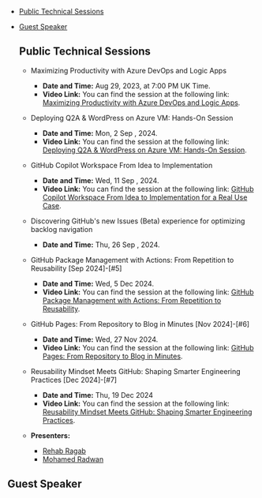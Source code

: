 - [Public Technical Sessions](#public-technical-sessions)
- [Guest Speaker](#guest-speaker)

  ## Public Technical Sessions
    - Maximizing Productivity with Azure DevOps and Logic Apps
      - **Date and Time:** Aug 29, 2023, at 7:00 PM UK Time.
      - **Video Link:** You can find the session at the following link: [Maximizing Productivity with Azure DevOps and Logic Apps](https://www.youtube.com/watch?v=AhBsuOYnEEI&t=414s).
   
    - Deploying Q2A & WordPress on Azure VM: Hands-On Session
      - **Date and Time:** Mon, 2 Sep , 2024.
      - **Video Link:** You can find the session at the following link: [Deploying Q2A & WordPress on Azure VM: Hands-On Session](https://youtu.be/GGy0mtGQapU?si=zQIEn2RXDIi7Sz2j).
      
    - GitHub Copilot Workspace From Idea to Implementation
      - **Date and Time:** Wed, 11 Sep , 2024.
      - **Video Link:** You can find the session at the following link: [GitHub Copilot Workspace From Idea to Implementation for a Real Use Case](https://youtu.be/qFW-G2KH5Nw?si=UyQqk3FJjlM9wIzO).
       
    - Discovering GitHub's new Issues (Beta) experience for optimizing backlog navigation
      - **Date and Time:** Thu, 26 Sep , 2024.
 
    - GitHub Package Management with Actions: From Repetition to Reusability [Sep 2024]-[#5]
      - **Date and Time:** Wed, 5 Dec 2024.
      - **Video Link:** You can find the session at the following link: [GitHub Package Management with Actions: From Repetition to Reusability](https://youtu.be/mGierzZ4WtQ?si=NAiVfLwdS-4r7ovc).

    - GitHub Pages: From Repository to Blog in Minutes [Nov 2024]-[#6]
      - **Date and Time:** Wed, 27 Nov 2024.
      - **Video Link:** You can find the session at the following link: [GitHub Pages: From Repository to Blog in Minutes](https://youtu.be/0aa6Tsd6ZDA?si=REuqlibo8VcQJxST ).

    - Reusability Mindset Meets GitHub: Shaping Smarter Engineering Practices [Dec 2024]-[#7]
      - **Date and Time:** Thu, 19 Dec 2024
      - **Video Link:** You can find the session at the following link: [Reusability Mindset Meets GitHub: Shaping Smarter Engineering Practices](https://youtu.be/DzSvnpLSOuo?si=2yXurwVNRwr8OCIm).
         
    - **Presenters:**
      - [Rehab Ragab](https://www.linkedin.com/in/rehab-ragab-04a22b19a/)
      - [Mohamed Radwan](https://www.linkedin.com/in/mohamedahmedradwan/)

## Guest Speaker
